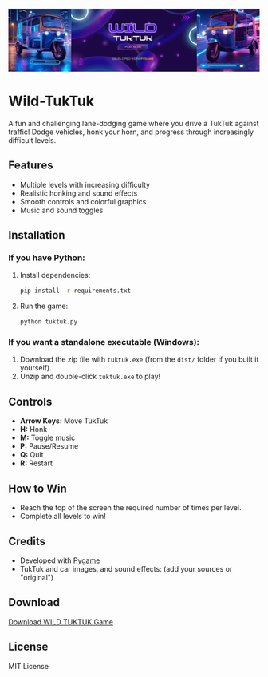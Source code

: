 ![Banner](https://github.com/dhananjayaDev/wild-tuktuk/blob/master/assets/banner01.png)

# Wild-TukTuk

A fun and challenging lane-dodging game where you drive a TukTuk against traffic! Dodge vehicles, honk your horn, and progress through increasingly difficult levels.

## Features
- Multiple levels with increasing difficulty
- Realistic honking and sound effects
- Smooth controls and colorful graphics
- Music and sound toggles

## Installation

### If you have Python:
1. Install dependencies:
   ```sh
   pip install -r requirements.txt
   ```
2. Run the game:
   ```sh
   python tuktuk.py
   ```

### If you want a standalone executable (Windows):
1. Download the zip file with `tuktuk.exe` (from the `dist/` folder if you built it yourself).
2. Unzip and double-click `tuktuk.exe` to play!

## Controls
- **Arrow Keys:** Move TukTuk
- **H:** Honk
- **M:** Toggle music
- **P:** Pause/Resume
- **Q:** Quit
- **R:** Restart

## How to Win
- Reach the top of the screen the required number of times per level.
- Complete all levels to win!

## Credits
- Developed with [Pygame](https://www.pygame.org/)
- TukTuk and car images, and sound effects: (add your sources or "original")

## Download
[Download WILD TUKTUK Game](https://github.com/dhananjayaDev/wild-tuktuk/blob/master/dist/Wild-TukTuk.exe)

## License
MIT License 



